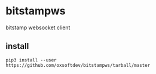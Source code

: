 # bitstampws
bitstamp websocket client

## install
```
pip3 install --user https://github.com/oxsoftdev/bitstampws/tarball/master
```

